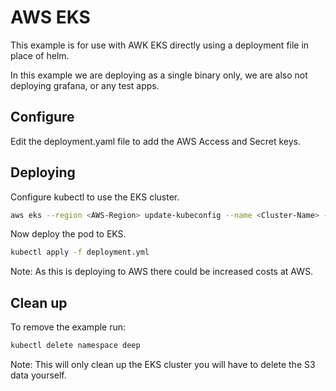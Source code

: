# AWS EKS

This example is for use with AWK EKS directly using a deployment file in place of helm.

In this example we are deploying as a single binary only, we are also not deploying grafana, or any test apps.

## Configure

Edit the deployment.yaml file to add the AWS Access and Secret keys.

## Deploying

Configure kubectl to use the EKS cluster.

```bash
aws eks --region <AWS-Region> update-kubeconfig --name <Cluster-Name> --profile <AWS-CLI-Profile-Name>
```

Now deploy the pod to EKS.

```bash
kubectl apply -f deployment.yml
```

Note: As this is deploying to AWS there could be increased costs at AWS.

## Clean up

To remove the example run:

```bash
kubectl delete namespace deep
```

Note: This will only clean up the EKS cluster you will have to delete the S3 data yourself.
